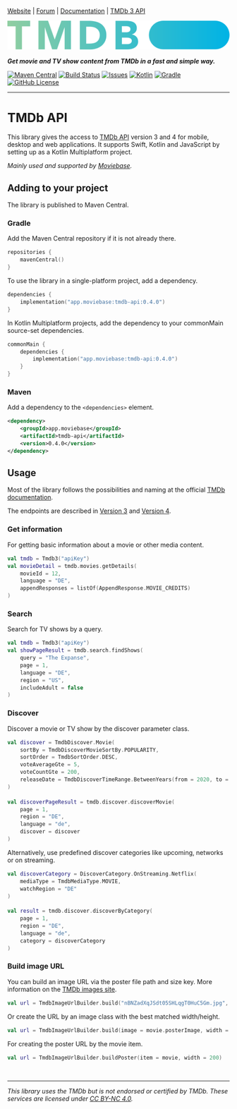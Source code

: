 [Website](https://www.themoviedb.org) |
[Forum](https://www.themoviedb.org/talk/category/5047958519c29526b50017d6) |
[Documentation](https://www.themoviedb.org/documentation/api) |
[TMDb 3 API](https://developers.themoviedb.org/3)


<a href="https://www.themoviedb.org"><img alt="TMDb" src="doc/images/blue_short.svg" width="600"></a>

***Get movie and TV show content from TMDb in a fast and simple way.***

[![Maven Central](https://img.shields.io/maven-central/v/app.moviebase/tmdb-api?label=Maven%20Central)](https://search.maven.org/artifact/app.moviebase/tmdb-api)
[![Build Status](https://app.bitrise.io/app/0e5dcdc490429c81/status.svg?token=dRSlP2lXiMSQ8keWh-o8mQ&branch=master)](https://app.bitrise.io/app/0e5dcdc490429c81)
[![Issues](https://img.shields.io/github/issues/MoviebaseApp/tmdb-api/total)](http://kotlinlang.org)
[![Kotlin](https://img.shields.io/badge/kotlin-1.5.0-blue.svg?logo=kotlin)](http://kotlinlang.org)
[![Gradle](https://img.shields.io/badge/Gradle-7-blue?style=flat)](https://gradle.org)
[![GitHub License](https://img.shields.io/badge/license-Apache%20License%202.0-blue.svg?style=flat)](http://www.apache.org/licenses/LICENSE-2.0)

<hr>


# TMDb API
This library gives the access to [TMDb API](https://www.themoviedb.org/documentation/api) version 3 and 4 for mobile, desktop and web applications. 
It supports Swift, Kotlin and JavaScript by setting up as a Kotlin Multiplatform project.

*Mainly used and supported by [Moviebase](https://www.moviebase.app).*


## Adding to your project

The library is published to Maven Central.

### Gradle

Add the Maven Central repository if it is not already there.

```kotlin
repositories {
    mavenCentral()
}
```

To use the library in a single-platform project, add a dependency.

```kotlin
dependencies {
    implementation("app.moviebase:tmdb-api:0.4.0")
}
```

In Kotlin Multiplatform projects, add the dependency to your commonMain source-set dependencies.

```kotlin
commonMain {
    dependencies {
        implementation("app.moviebase:tmdb-api:0.4.0")
    }
}
``` 

### Maven

Add a dependency to the `<dependencies>` element.

```xml
<dependency>
    <groupId>app.moviebase</groupId>
    <artifactId>tmdb-api</artifactId>
    <version>0.4.0</version>
</dependency>
```


## Usage
Most of the library follows the possibilities and naming at the official [TMDb documentation](https://www.themoviedb.org/documentation/api).

The endpoints are described in [Version 3](https://developers.themoviedb.org/3) and [Version 4](https://developers.themoviedb.org/4).


### Get information
For getting basic information about a movie or other media content.

```kotlin
val tmdb = Tmdb3("apiKey")
val movieDetail = tmdb.movies.getDetails(
    movieId = 12,
    language = "DE",
    appendResponses = listOf(AppendResponse.MOVIE_CREDITS)
)
```

### Search
Search for TV shows by a query.

```kotlin
val tmdb = Tmdb3("apiKey")
val showPageResult = tmdb.search.findShows(
    query = "The Expanse",
    page = 1,
    language = "DE",
    region = "US",
    includeAdult = false
)
```


### Discover
Discover a movie or TV show by the discover parameter class.

```kotlin
val discover = TmdbDiscover.Movie(
    sortBy = TmdbDiscoverMovieSortBy.POPULARITY,
    sortOrder = TmdbSortOrder.DESC,
    voteAverageGte = 5,
    voteCountGte = 200,
    releaseDate = TmdbDiscoverTimeRange.BetweenYears(from = 2020, to = 2021)
)

val discoverPageResult = tmdb.discover.discoverMovie(
    page = 1,
    region = "DE",
    language = "de",
    discover = discover
)
```

Alternatively, use predefined discover categories like upcoming, networks or on streaming.

```kotlin
val discoverCategory = DiscoverCategory.OnStreaming.Netflix(
    mediaType = TmdbMediaType.MOVIE,
    watchRegion = "DE"
)

val result = tmdb.discover.discoverByCategory(
    page = 1,
    region = "DE",
    language = "de",
    category = discoverCategory
)
```

### Build image URL

You can build an image URL via the poster file path and size key. More information on the [TMDb images site](https://developers.themoviedb.org/3/getting-started/images).

```kotlin
val url = TmdbImageUrlBuilder.build("nBNZadXqJSdt05SHLqgT0HuC5Gm.jpg", "w154")
```

Or create the URL by an image class with the best matched width/height.

```kotlin
val url = TmdbImageUrlBuilder.build(image = movie.posterImage, width = 200, height = 300)
```

For creating the poster URL by the movie item.

```kotlin
val url = TmdbImageUrlBuilder.buildPoster(item = movie, width = 200)
```

<br>

<hr>

*This library uses the TMDb but is not endorsed or certified by TMDb. These services are licensed under [CC BY-NC 4.0](https://creativecommons.org/licenses/by-nc/4.0).*
